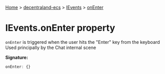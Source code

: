 [Home](./index) &gt; [decentraland-ecs](./decentraland-ecs.md) &gt; [IEvents](./decentraland-ecs.ievents.md) &gt; [onEnter](./decentraland-ecs.ievents.onenter.md)

# IEvents.onEnter property

`onEnter` is triggered when the user hits the "Enter" key from the keyboard Used principally by the Chat internal scene

**Signature:**
```javascript
onEnter: {}
```
